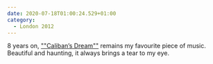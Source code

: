 ```yaml
---
date: 2020-07-18T01:00:24.529+01:00
category:
  - London 2012
---
```

8 years on, [""Caliban’s Dream""](https://www.youtube.com/watch?v=iXLDYCOJftI) remains my favourite piece of music. Beautiful and haunting, it always brings a tear to my eye.
